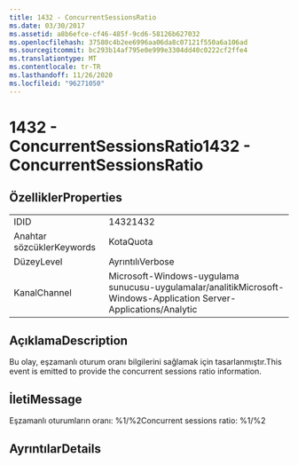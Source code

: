 ```yaml
---
title: 1432 - ConcurrentSessionsRatio
ms.date: 03/30/2017
ms.assetid: a8b6efce-cf46-485f-9cd6-58126b627032
ms.openlocfilehash: 37580c4b2ee6996aa06da8c07121f550a6a106ad
ms.sourcegitcommit: bc293b14af795e0e999e3304dd40c0222cf2ffe4
ms.translationtype: MT
ms.contentlocale: tr-TR
ms.lasthandoff: 11/26/2020
ms.locfileid: "96271050"
---
```

# <a name="1432---concurrentsessionsratio"></a><span data-ttu-id="ac7cd-102">1432 - ConcurrentSessionsRatio</span><span class="sxs-lookup"><span data-stu-id="ac7cd-102">1432 - ConcurrentSessionsRatio</span></span>

## <a name="properties"></a><span data-ttu-id="ac7cd-103">Özellikler</span><span class="sxs-lookup"><span data-stu-id="ac7cd-103">Properties</span></span>  
  
|||  
|-|-|  
|<span data-ttu-id="ac7cd-104">ID</span><span class="sxs-lookup"><span data-stu-id="ac7cd-104">ID</span></span>|<span data-ttu-id="ac7cd-105">1432</span><span class="sxs-lookup"><span data-stu-id="ac7cd-105">1432</span></span>|  
|<span data-ttu-id="ac7cd-106">Anahtar sözcükler</span><span class="sxs-lookup"><span data-stu-id="ac7cd-106">Keywords</span></span>|<span data-ttu-id="ac7cd-107">Kota</span><span class="sxs-lookup"><span data-stu-id="ac7cd-107">Quota</span></span>|  
|<span data-ttu-id="ac7cd-108">Düzey</span><span class="sxs-lookup"><span data-stu-id="ac7cd-108">Level</span></span>|<span data-ttu-id="ac7cd-109">Ayrıntılı</span><span class="sxs-lookup"><span data-stu-id="ac7cd-109">Verbose</span></span>|  
|<span data-ttu-id="ac7cd-110">Kanal</span><span class="sxs-lookup"><span data-stu-id="ac7cd-110">Channel</span></span>|<span data-ttu-id="ac7cd-111">Microsoft-Windows-uygulama sunucusu-uygulamalar/analitik</span><span class="sxs-lookup"><span data-stu-id="ac7cd-111">Microsoft-Windows-Application Server-Applications/Analytic</span></span>|  
  
## <a name="description"></a><span data-ttu-id="ac7cd-112">Açıklama</span><span class="sxs-lookup"><span data-stu-id="ac7cd-112">Description</span></span>  

 <span data-ttu-id="ac7cd-113">Bu olay, eşzamanlı oturum oranı bilgilerini sağlamak için tasarlanmıştır.</span><span class="sxs-lookup"><span data-stu-id="ac7cd-113">This event is emitted to provide the concurrent sessions ratio information.</span></span>  
  
## <a name="message"></a><span data-ttu-id="ac7cd-114">İleti</span><span class="sxs-lookup"><span data-stu-id="ac7cd-114">Message</span></span>  

 <span data-ttu-id="ac7cd-115">Eşzamanlı oturumların oranı: %1/%2</span><span class="sxs-lookup"><span data-stu-id="ac7cd-115">Concurrent sessions ratio: %1/%2</span></span>  
  
## <a name="details"></a><span data-ttu-id="ac7cd-116">Ayrıntılar</span><span class="sxs-lookup"><span data-stu-id="ac7cd-116">Details</span></span>
